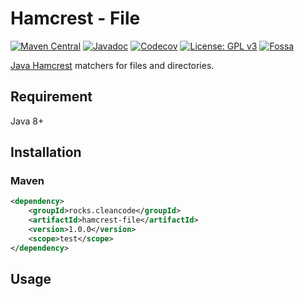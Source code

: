 # Hamcrest - File

[![Maven Central][Maven Central - badge]][Maven Central - link]
[![Javadoc][Javadoc - badge]][Javadoc - link]
[![Codecov][Codecov - badge]][Codecov - link]
[![License: GPL v3][Licence - badge]][Licence - link]
[![Fossa][Fossa - badge]][Fossa - link]

[Java Hamcrest] matchers for files and directories.

## Requirement

Java 8+

## Installation

### Maven

```xml
<dependency>
    <groupId>rocks.cleancode</groupId>
    <artifactId>hamcrest-file</artifactId>
    <version>1.0.0</version>
    <scope>test</scope>
</dependency>
```

## Usage

[Java Hamcrest]: https://hamcrest.org/JavaHamcrest/

[Maven Central - badge]: https://img.shields.io/maven-central/v/rocks.cleancode/hamcrest-file?color=brightgreen
[Maven Central - link]: https://search.maven.org/artifact/rocks.cleancode/hamcrest-file
[Javadoc - badge]: https://javadoc.io/badge2/rocks.cleancode/hamcrest-file/javadoc.svg
[Javadoc - link]: https://javadoc.io/doc/rocks.cleancode/hamcrest-file
[Codecov - badge]: https://codecov.io/gh/clean-code-rocks/hamcrest-java-file/branch/main/graph/badge.svg?token=MD5XCHBMQ4
[Codecov - link]: https://codecov.io/gh/clean-code-rocks/hamcrest-java-file
[Licence - badge]: https://img.shields.io/badge/License-GPLv3-blue.svg
[Licence - link]: https://www.gnu.org/licenses/gpl-3.0
[Fossa - badge]: https://app.fossa.com/api/projects/git%2Bgithub.com%2Fclean-code-rocks%2Fhamcrest-java-file.svg?type=shield
[Fossa - link]: https://app.fossa.com/projects/git%2Bgithub.com%2Fclean-code-rocks%2Fhamcrest-java-file?ref=badge_shield
